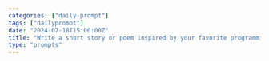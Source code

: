 ```yaml
---
categories: ["daily-prompt"]
tags: ["dailyprompt"]
date: "2024-07-18T15:00:00Z"
title: "Write a short story or poem inspired by your favorite programming language."
type: "prompts"
---
```

